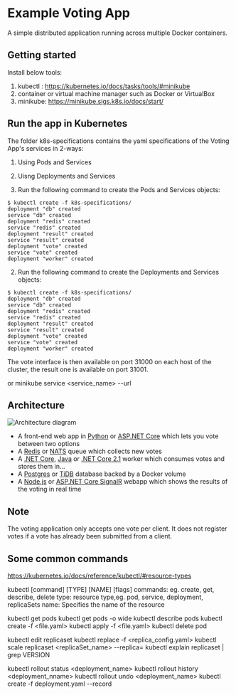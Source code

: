 Example Voting App
=========

A simple distributed application running across multiple Docker containers.

Getting started
---------------
Install below tools:
1. kubectl  : https://kubernetes.io/docs/tasks/tools/#minikube
2. container or virtual machine manager such as Docker or VirtualBox
3. minikube:  https://minikube.sigs.k8s.io/docs/start/

Run the app in Kubernetes
-------------------------

The folder k8s-specifications contains the yaml specifications of the Voting App's services in 2-ways:
1. Using Pods and Services
2. Uisng Deployments and Services

1. Run the following command to create the Pods and Services objects:
```
$ kubectl create -f k8s-specifications/
deployment "db" created
service "db" created
deployment "redis" created
service "redis" created
deployment "result" created
service "result" created
deployment "vote" created
service "vote" created
deployment "worker" created
```
2. Run the following command to create the Deployments and Services objects:
```
$ kubectl create -f k8s-specifications/
deployment "db" created
service "db" created
deployment "redis" created
service "redis" created
deployment "result" created
service "result" created
deployment "vote" created
service "vote" created
deployment "worker" created
```
The vote interface is then available on port 31000 on each host of the cluster, the result one is available on port 31001.

or minikube service <service_name> --url

Architecture
-----

![Architecture diagram](architecture.png)

* A front-end web app in [Python](/vote) or [ASP.NET Core](/vote/dotnet) which lets you vote between two options
* A [Redis](https://hub.docker.com/_/redis/) or [NATS](https://hub.docker.com/_/nats/) queue which collects new votes
* A [.NET Core](/worker/src/Worker), [Java](/worker/src/main) or [.NET Core 2.1](/worker/dotnet) worker which consumes votes and stores them in…
* A [Postgres](https://hub.docker.com/_/postgres/) or [TiDB](https://hub.docker.com/r/dockersamples/tidb/tags/) database backed by a Docker volume
* A [Node.js](/result) or [ASP.NET Core SignalR](/result/dotnet) webapp which shows the results of the voting in real time


Note
----

The voting application only accepts one vote per client. It does not register votes if a vote has already been submitted from a client.

Some common commands 
----
https://kubernetes.io/docs/reference/kubectl/#resource-types
 
kubectl [command] [TYPE] [NAME] [flags] 
  commands: eg. create, get, describe, delete
  type: resource type,eg. pod, service, deployment, replicaSets
  name: Specifies the name of the resource
  
kubectl get pods
kubectl get pods -o wide
kubectl describe pods <name>
kubectl create -f <file.yaml>
kubectl apply -f <file.yaml>
kubectl delete pod <name>

kubectl edit replicaset <name>
kubectl replace -f <replica_config.yaml>
kubectl scale replicaset <replicaSet_name> --replica=<number>
kubectl explain replicaset | grep VERSION

kubectl rollout status <deployment_name>
kubectl rollout history <deployment_nname>
kubectl rollout undo <deployment_name>
kubectl create -f deployment.yaml --record 




